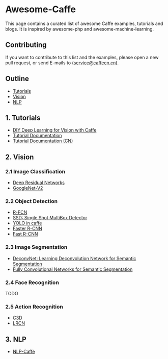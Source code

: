 # Awesome-Caffe

This page contains a curated list of awesome Caffe examples, tutorials and blogs. It is inspired by awesome-php and awesome-machine-learning.

## <a name="Contributing"></a>Contributing

If you want to contribute to this list and the examples, please open a new pull request, or send E-mails to (service@caffecn.cn).

## Outline
- [Tutorials](#Tutorials)
- [Vision](#Vision)
- [NLP](#NLP)

## <a name="Tutorials"></a>1. Tutorials
- [DIY Deep Learning for Vision with Caffe](https://docs.google.com/presentation/d/1UeKXVgRvvxg9OUdh_UiC5G71UMscNPlvArsWER41PsU/edit#slide=id.p)
- [Tutorial Documentation](http://caffe.berkeleyvision.org/tutorial/)
- [Tutorial Documentation (CN)](http://caffecn.cn/?/page/tutorial)

## <a name="Vision"></a>2. Vision
### 2.1 Image Classification
- [Deep Residual Networks](https://github.com/KaimingHe/deep-residual-networks)
- [GoogleNet-V2](https://github.com/lim0606/caffe-googlenet-bn)

### 2.2 Object Detection
- [R-FCN](https://github.com/daijifeng001/R-FCN)
- [SSD: Single Shot MultiBox Detector](https://github.com/weiliu89/caffe/tree/ssd)
- [YOLO in caffe](https://github.com/xingwangsfu/caffe-yolo)
- [Faster R-CNN](https://github.com/rbgirshick/py-faster-rcnn)
- [Fast R-CNN](https://github.com/rbgirshick/fast-rcnn)

### 2.3 Image Segmentation
- [DeconvNet: Learning Deconvolution Network for Semantic Segmentation](https://github.com/HyeonwooNoh/DeconvNet)
- [Fully Convolutional Networks for Semantic Segmentation](https://github.com/shelhamer/fcn.berkeleyvision.org)

### 2.4 Face Recognition

TODO

### 2.5 Action Recognition
- [C3D](https://github.com/facebook/C3D)
- [LRCN](https://github.com/LisaAnne/lisa-caffe-public/tree/lstm_video_deploy)
 
## <a name="NLP">3. NLP
- [NLP-Caffe](https://github.com/Russell91/nlpcaffe)
